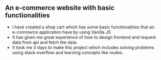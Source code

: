 ## An e-commerce website with basic functionalities

- I have created a shop cart which has some basic functionalities that an e-commerce application have by using Vanilla JS
- It has given me great experience of how to design frontend and request data from api and fetch the data.
- It took me 3 days to make this project which includes solving problems using stack-overflow and learning concepts like routes.


